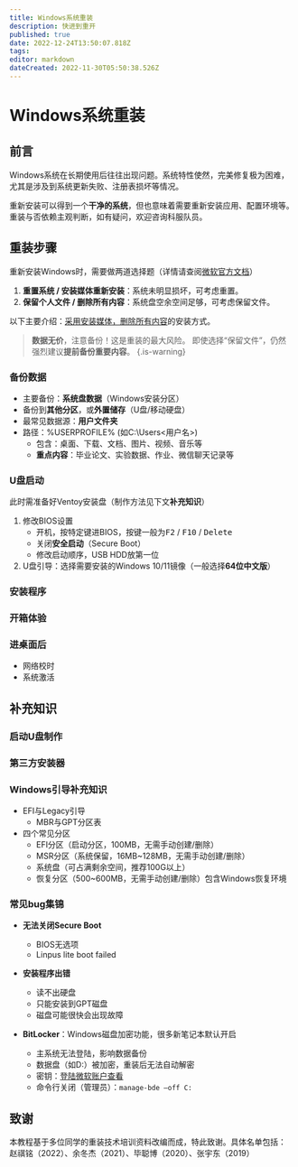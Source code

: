 ```yaml
---
title: Windows系统重装
description: 快进到重开
published: true
date: 2022-12-24T13:50:07.818Z
tags: 
editor: markdown
dateCreated: 2022-11-30T05:50:38.526Z
---
```


# Windows系统重装

## 前言
Windows系统在长期使用后往往出现问题。系统特性使然，完美修复极为困难，尤其是涉及到系统更新失败、注册表损坏等情况。

重新安装可以得到一个**干净的系统**，但也意味着需要重新安装应用、配置环境等。重装与否依赖主观判断，如有疑问，欢迎咨询科服队员。

## 重装步骤

重新安装Windows时，需要做两道选择题（详情请查阅[微软官方文档](https://support.microsoft.com/zh-cn/windows/%E9%87%8D%E6%96%B0%E5%AE%89%E8%A3%85-windows-d8369486-3e33-7d9c-dccc-859e2b022fc7#WindowsVersion=Windows_11)）
1. **重置系统 / 安装媒体重新安装**：系统未明显损坏，可考虑重置。
2. **保留个人文件 / 删除所有内容**：系统盘空余空间足够，可考虑保留文件。

以下主要介绍：<u>采用安装媒体，删除所有内容</u>的安装方式。

> **数据无价**，注意备份！这是重装的最大风险。
即使选择“保留文件”，仍然强烈建议**提前备份重要内容**。
{.is-warning}

### 备份数据
- 主要备份：**系统盘数据**（Windows安装分区）
- 备份到**其他分区**，或**外置储存**（U盘/移动硬盘）
- 最常见数据源：**用户文件夹**
- 路径：%USERPROFILE% (如C:\Users\<用户名>)
    - 包含：桌面、下载、文档、图片、视频、音乐等
    - **重点内容**：毕业论文、实验数据、作业、微信聊天记录等
    
### U盘启动

此时需准备好Ventoy安装盘（制作方法见下文**补充知识**）

1. 修改BIOS设置
    - 开机，按特定键进BIOS，按键一般为<kbd>F2</kbd> / <kbd>F10</kbd> / <kbd>Delete</kbd>
    - 关闭**安全启动**（Secure Boot）
    - 修改启动顺序，USB HDD放第一位
2. U盘引导：选择需要安装的Windows 10/11镜像（一般选择**64位中文版**）

### 安装程序

### 开箱体验

### 进桌面后

- 网络校时
- 系统激活

## 补充知识

### 启动U盘制作

### 第三方安装器

### Windows引导补充知识

- EFI与Legacy引导
	- MBR与GPT分区表
- 四个常见分区
  - EFI分区（启动分区，100MB，无需手动创建/删除）
  - MSR分区（系统保留，16MB~128MB，无需手动创建/删除）
  - 系统盘（可占满剩余空间，推荐100G以上）
  - 恢复分区（500~600MB，无需手动创建/删除）包含Windows恢复环境

### 常见bug集锦

- **无法关闭Secure Boot**
	- BIOS无选项
	- Linpus lite boot failed

- **安装程序出错**
	- 读不出硬盘
  - 只能安装到GPT磁盘
  - 磁盘可能很快会出现故障
  
- **BitLocker**：Windows磁盘加密功能，很多新笔记本默认开启
  - 主系统无法登陆，影响数据备份
  - 数据盘（如D:）被加密，重装后无法自动解密
  - 密钥：[登陆微软账户查看](https://account.microsoft.com/devices/recoverykey)
  - 命令行关闭（管理员）：`manage-bde –off C:`

## 致谢
本教程基于多位同学的重装技术培训资料改编而成，特此致谢。具体名单包括：
赵祺铭（2022）、余冬杰（2021）、毕聪博（2020）、张宇东（2019）